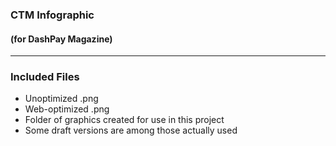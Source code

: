 ### CTM Infographic
#### (for DashPay Magazine)
***
### Included Files
-  Unoptimized .png
-  Web-optimized .png
-  Folder of graphics created for use in this project
  -  Some draft versions are among those actually used
